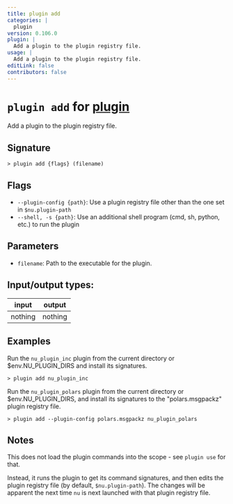 ```yaml
---
title: plugin add
categories: |
  plugin
version: 0.106.0
plugin: |
  Add a plugin to the plugin registry file.
usage: |
  Add a plugin to the plugin registry file.
editLink: false
contributors: false
---
```

<!-- This file is automatically generated. Please edit the command in https://github.com/nushell/nushell instead. -->

# `plugin add` for [plugin](/commands/categories/plugin.md)

<div class='command-title'>Add a plugin to the plugin registry file.</div>

## Signature

```> plugin add {flags} (filename)```

## Flags

 -  `--plugin-config {path}`: Use a plugin registry file other than the one set in `$nu.plugin-path`
 -  `--shell, -s {path}`: Use an additional shell program (cmd, sh, python, etc.) to run the plugin

## Parameters

 -  `filename`: Path to the executable for the plugin.


## Input/output types:

| input   | output  |
| ------- | ------- |
| nothing | nothing |
## Examples

Run the `nu_plugin_inc` plugin from the current directory or $env.NU_PLUGIN_DIRS and install its signatures.
```nu
> plugin add nu_plugin_inc

```

Run the `nu_plugin_polars` plugin from the current directory or $env.NU_PLUGIN_DIRS, and install its signatures to the "polars.msgpackz" plugin registry file.
```nu
> plugin add --plugin-config polars.msgpackz nu_plugin_polars

```

## Notes
This does not load the plugin commands into the scope - see `plugin use` for
that.

Instead, it runs the plugin to get its command signatures, and then edits the
plugin registry file (by default, `$nu.plugin-path`). The changes will be
apparent the next time `nu` is next launched with that plugin registry file.